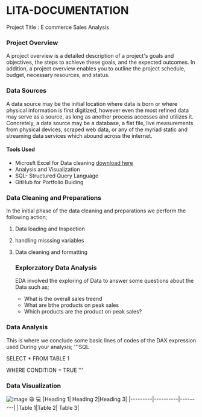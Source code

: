  # LITA-DOCUMENTATION

Project Title : E commerce Sales Analysis 
### Project Overview 
A project overview is a detailed description of a project's goals and objectives, the steps to achieve these goals, and the expected outcomes. In addition, a project overview enables you to outline the project schedule, budget, necessary resources, and status.


### Data Sources
A data source may be the initial location where data is born or where physical information is first digitized, however even the most refined data may serve as a source, as long as another process accesses and utilizes it. Concretely, a data source may be a database, a flat file, live measurements from physical devices, scraped web data, or any of the myriad static and streaming data services which abound across the internet.

#### Tools Used 
- Microsft Excel for Data cleaning [download here](https://www.mocrosoft.com)
- Analysis and Visualization
- SQL- Structured Query Language
- GitHub for Portfolio Buiding 
###  Data Cleaning and Preparations
In the initial phase of the data cleaning and preparations we perform  the following action;

1. Data loading and Inspection
2. handling misssing variables
3. Data cleaning and formatting

   ### Explorzatory Data Analysis
   EDA involved the exploring of Data to answer some questions about the Data such as;
   - What is the overall sales treend
   - What are bthe products on peak sales
   - Which products are the product on peak sales?
   
 ### Data Analysis
 This is where we conclude some basic lines of codes of  the DAX expression used During your analysis;
 '''SQL
 
  SELECT * FROM TABLE 1
  
 WHERE CONDITION = TRUE
 '''

### Data Visualization
![image](https://github.com/user-attachments/assets/b6671dcf-e848-4c16-8e94-60e2448f0b44)
😆
💻
|Heading 1| Heading 2|Heading 3|
|---------|----------|---------|
|Table 1|Table 2| Table 3|
